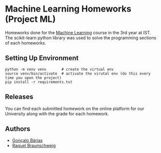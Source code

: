 # Machine Learning Homeworks (Project ML)

Homeworks done for the [Machine Learning](https://fenix.tecnico.ulisboa.pt/disciplinas/Apre2/2023-2024/1-semestre) course in the 3rd year at IST.
The scikit-learn python library was used to solve the programming sections of each homeworks.

## Setting Up Environment

```
python -m venv venv       # create the virtual env
source venv/bin/activate  # activate the virutal env (do this every time you open the project)
pip install -r requirements.txt
```

## Releases

You can find each submitted homework on the online platform for our University along with the grade for each homework.

## Authors

- [Gonçalo Bárias](https://github.com/goncalobarias)
- [Raquel Braunschweig](https://github.com/iquelli)
